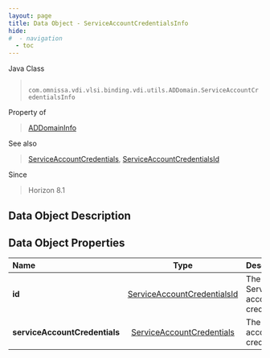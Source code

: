 ```yaml
---
layout: page
title: Data Object - ServiceAccountCredentialsInfo
hide:
#  - navigation
  - toc
---
```






Java Class
> ` com.omnissa.vdi.vlsi.binding.vdi.utils.ADDomain.ServiceAccountCredentialsInfo`

Property of
> [ADDomainInfo](vdi.utils.ADDomain.ADDomainInfo.md#field_detail)

See also
> [ServiceAccountCredentials](vdi.utils.ADDomain.ServiceAccountCredentials.md), [ServiceAccountCredentialsId](vdi.entity.ServiceAccountCredentialsId.md)

Since
> Horizon 8.1


## Data Object Description

## Data Object Properties

 Name | Type | Description
:---|:---:|:---
**id**| [ServiceAccountCredentialsId](vdi.entity.ServiceAccountCredentialsId.md)|  The id of Service account credentials.
**serviceAccountCredentials**| [ServiceAccountCredentials](vdi.utils.ADDomain.ServiceAccountCredentials.md)|  The service account credentials.


 
